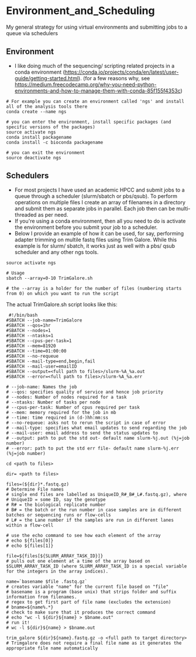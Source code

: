 # Environment_and_Scheduling
My general strategy for using virtual environments and submitting jobs to a queue via schedulers

## Environment
- I like doing much of the sequencing/ scripting related projects in a conda environment (https://conda.io/projects/conda/en/latest/user-guide/getting-started.html). (for a few reasons why, see https://medium.freecodecamp.org/why-you-need-python-environments-and-how-to-manage-them-with-conda-85f155f4353c)

```
# For example you can create an environment called 'ngs' and install all of the analysis tools there
conda create --name ngs

# you can enter the environment, install specific packages (and specific versions of the packages)
source activate ngs
conda install packagename
conda install -c bioconda packagename

# you can exit the environment
source deactivate ngs

```

## Schedulers
- For most projects I have used an academic HPCC and submit jobs to a queue through a scheduler (slurm/sbatch or pbs/qsub).  To perform operations on multiple files I create an array of filenames in a directory and submit them as separate jobs in parallel. Each job then can be multi-threaded as per need.
- If you're using a conda environment, then all you need to do is activate the environment before you submit your job to a scheduler. 
- Below I provide an example of how it can be used, for say, performing adapter trimming on multile fastq files using Trim Galore. While this example is for slurm/ sbatch, it works just as well with a pbs/ qsub scheduler and any other ngs tools.

```
source activate ngs

# Usage
sbatch --array=0-10 TrimGalore.sh 

# the --array is a holder for the number of files (numbering starts from 0) on which you want to run the script

```

The actual TrimGalore.sh script looks like this:

```
 #!/bin/bash
#SBATCH --job-name=TrimGalore
#SBATCH --qos=1hr
#SBATCH --nodes=1
#SBATCH --ntasks=1
#SBATCH --cpus-per-task=1
#SBATCH --mem=81920
#SBATCH --time=01:00:00
#SBATCH --no-requeue
#SBATCH --mail-type=end,begin,fail
#SBATCH --mail-user=emailID
#SBATCH --output=<full path to files>/slurm-%A_%a.out
#SBATCH --error=<full path to files>/slurm-%A_%a.err

# --job-name: Names the job
# --qos: specifies quality of service and hence job priority
# --nodes: Number of nodes required for a task
# --ntasks: Number of tasks per node
# --cpus-per-task: Number of cpus required per task
# --mem: memory required for the job in mb
# --time: time required in (d-)hh:mm:ss
# --no-requeue: asks not to rerun the script in case of error
# --mail-type: specifies what email updates to send regarding the job
# --mail-user: email address to send the status updates to
# --output: path to put the std out- default name slurm-%j.out (%j=job number)
# --error: path to put the std err file- default name slurm-%j.err (%j=job number)

cd <path to files>

dir= <path to files>

files=(${dir}*.fastq.gz)
# Determine File names 
# single end files are labelled as UniqueID_R#_B#_L#.fastq.gz), where
# UniqueID = some ID, say the genotype
# R# = the biological replicate number 
# B# = the batch or the run number in case samples are in different batches or sequencing runs or flow-cells 
# L# = the Lane number if the samples are run in different lanes within a flow-cell

# use the echo command to see how each element of the array
# echo ${files[0]}
# echo ${files[1]}

file=${files[${SLURM_ARRAY_TASK_ID}]}
# pulls out one element at a time of the array based on $SLURM_ARRAY_TASK_ID (where SLURM_ARRAY_TASK_ID is a special variable for the integers in the array indices).

name=`basename $file .fastq.gz`
# creates variable "name" for the current file based on "file"
# basename is a program (base unix) that strips folder and suffix information from filenames.
# regex to get first part of file name (excludes the extension)
# bname=${name%.*}
# check to make sure that it produces the correct command
# echo "wc -l ${dir}${name} > $bname.out"
# run it!
# wc -l ${dir}${name} > $bname.out

trim_galore ${dir}${name}.fastq.gz -o <full path to target directory>
# Trimgalore does not require a final file name as it generates the appropriate file name automatically

```
